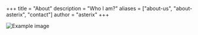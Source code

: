+++
title = "About"
description = "Who I am?"
aliases = ["about-us", "about-asterix", "contact"]
author = "asterix"
+++

![Example image](/images/unsplash.jpeg)
